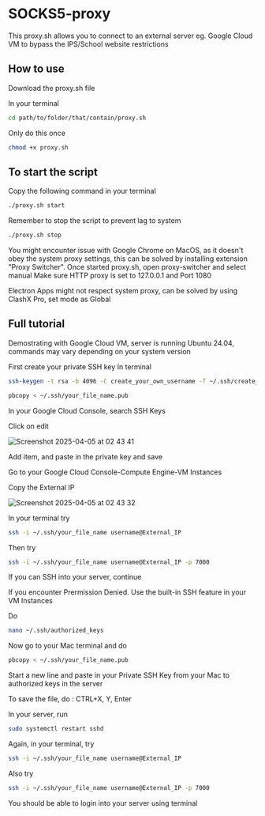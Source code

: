 # SOCKS5-proxy
This proxy.sh allows you to connect to an external server eg. Google Cloud VM to bypass the IPS/School website restrictions

## How to use
Download the proxy.sh file

In your terminal

```sh
cd path/to/folder/that/contain/proxy.sh
```
Only do this once 
```sh
chmod +x proxy.sh
```
## To start the script

Copy the following command in your terminal

```sh
./proxy.sh start
```
Remember to stop the script to prevent lag to system
```sh
./proxy.sh stop
```
You might encounter issue with Google Chrome on MacOS, as it doesn't obey the system proxy settings, this can be solved by installing extension "Proxy Switcher".
Once started proxy.sh, open proxy-switcher and select manual
Make sure HTTP proxy is set to 127.0.0.1 and Port 1080

Electron Apps might not respect system proxy, can be solved by using ClashX Pro, set mode as Global

## Full tutorial

Demostrating with Google Cloud VM, server is running Ubuntu 24.04, commands may vary depending on your system version

First create your private SSH key
In terminal
```sh
ssh-keygen -t rsa -b 4096 -C create_your_own_username -f ~/.ssh/create_your_own_file_name
```
```sh
pbcopy < ~/.ssh/your_file_name.pub
```
In your Google Cloud Console, search SSH Keys

Click on edit

![Screenshot 2025-04-05 at 02 43 41](https://github.com/user-attachments/assets/c2341f82-873d-4f28-9080-b9752536e6e2)


Add item, and paste in the private key and save

Go to your Google Cloud Console-Compute Engine-VM Instances

Copy the External IP

![Screenshot 2025-04-05 at 02 43 32](https://github.com/user-attachments/assets/c922cbc9-17ad-4d6b-8cb0-cd0c19f73e5a)

In your terminal try
```sh
ssh -i ~/.ssh/your_file_name username@External_IP
```
Then try 
```sh
ssh -i ~/.ssh/your_file_name username@External_IP -p 7000
```
If you can SSH into your server, continue

If you encounter Prermission Denied. Use the built-in SSH feature in your VM Instances

Do
```sh
nano ~/.ssh/authorized_keys
```
Now go to your Mac terminal and do 
```sh
pbcopy < ~/.ssh/your_file_name.pub
```
Start a new line and paste in your Private SSH Key from your Mac to authorized keys in the server

To save the file, do : CTRL+X, Y, Enter

In your server, run
```sh
sudo systemctl restart sshd
```
Again, in your terminal, try
```sh
ssh -i ~/.ssh/your_file_name username@External_IP
```
Also try
```sh
ssh -i ~/.ssh/your_file_name username@External_IP -p 7000
```
You should be able to login into your server using terminal
